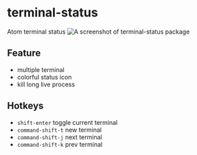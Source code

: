 terminal-status
===============

Atom terminal status
![A screenshot of terminal-status package](http://guileen.github.io/img/terminal-status/screenshot-1.1.0.gif)

## Feature

* multiple terminal
* colorful status icon
* kill long live process

## Hotkeys

* `shift-enter` toggle current terminal
* `command-shift-t` new terminal
* `command-shift-j` next terminal
* `command-shift-k` prev terminal
